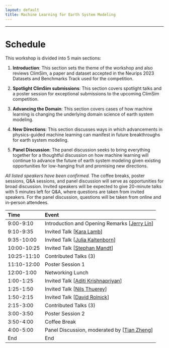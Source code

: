 ```yaml
---
layout: default
title: Machine Learning for Earth System Modeling
---
```

---


# Schedule

This workshop is divided into 5 main sections:

1. **Introduction**: This section sets the theme of the workshop and also reviews ClimSim, a paper and dataset accepted in the Neurips 2023 Datasets and Benchmarks Track used for the competition.

2. **Spotlight ClimSim submissions**: This section covers spotlight talks and a poster session for exceptional submissions to the upcoming ClimSim competition.

3. **Advancing the Domain**: This section covers cases of how machine learning is changing the underlying domain science of earth system modeling.

4. **New Directions**: This section discusses ways in which advancements in physics-guided machine learning can manifest in future breakthroughs for earth system modeling.

5. **Panel Discussion**: The panel discussion seeks to bring everything together for a thoughtful discussion on how machine learning will continue to advance the future of earth system modeling given existing opportunities for low-hanging fruit and promising new directions.

_All listed speakers have been confirmed._ The coffee breaks, poster sessions, Q&A sessions, and panel discussion will serve as opportunities for broad discussion. Invited speakers will be expected to give 20-minute talks with 5 minutes left for Q&A, where questions are taken from invited speakers. For the panel discussion, questions will be taken from online and in-person attendees.


| Time             | Event                                                                                                      |              
|:----------------|:-----------------------------------------------------------------------------------------------------------|
| 9:00-9:10        | Introduction and Opening Remarks [[Jerry Lin](https://jerrylin96.github.io/)]           |
| 9:10-9:35         | Invited Talk [[Kara Lamb](https://datascience.columbia.edu/people/kara-lamb/)]  |                               | 
| 9:35-10:00         | Invited Talk  [[Julia Kaltenborn](https://juliakaltenborn.github.io/)]   |
| 10:00-10:25        | Invited Talk  [[Stephan Mandt](http://www.stephanmandt.com/)]   |
| 10:25-11:10       | Contributed Talks (3) |
| 11:10-12:00        | Poster Session 1 |
| 12:00-1:00        | Networking Lunch |
| 1:00-1:25        | Invited Talk [[Aditi Krishnapriyan](https://a1k12.github.io/)] |
| 1:25-1:50        | Invited Talk [[Nils Thuerey](https://ge.in.tum.de/about/n-thuerey/)] |
| 1:50-2:15        | Invited Talk [[David Rolnick](https://davidrolnick.com/)] |  
| 2:15-3:00        | Contributed Talks (3)          |
| 3:00-3:50        | Poster Session 2 |
| 3:50-4:00        | Coffee Break |
| 4:00-5:00        | Panel Discussion, moderated by [[Tian Zheng](http://www.stat.columbia.edu/~tzheng/)]          |
End                                                                                                        | End                           |
